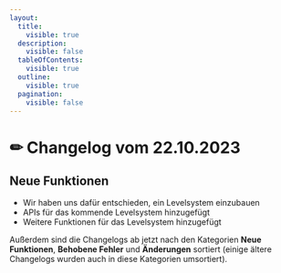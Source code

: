```yaml
---
layout:
  title:
    visible: true
  description:
    visible: false
  tableOfContents:
    visible: true
  outline:
    visible: true
  pagination:
    visible: false
---
```


# ✏ Changelog vom 22.10.2023

## Neue Funktionen <a href="#8d73d167-71f5-45f8-a46e-aa331465c53f" id="8d73d167-71f5-45f8-a46e-aa331465c53f"></a>

* Wir haben uns dafür entschieden, ein Levelsystem einzubauen
* APIs für das kommende Levelsystem hinzugefügt
* Weitere Funktionen für das Levelsystem hinzugefügt

Außerdem sind die Changelogs ab jetzt nach den Kategorien **Neue Funktionen**, **Behobene Fehler** und **Änderungen** sortiert (einige ältere Changelogs wurden auch in diese Kategorien umsortiert).&#x20;
